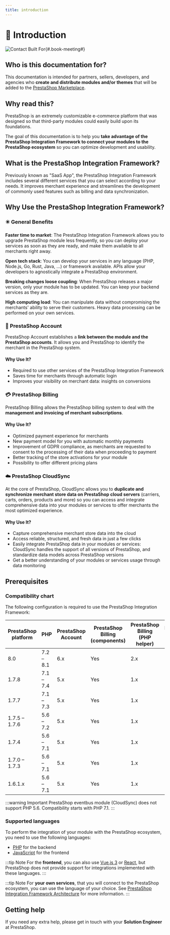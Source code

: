 ```yaml
---
title: introduction
---
```


# :rocket: Introduction

![Contact Built For](/assets/images/contact/contact-built-for.png){#.book-meeting#}

## Who is this documentation for?

This documentation is intended for partners, sellers, developers, and agencies who **create and distribute modules and/or themes** that will be added to the [PrestaShop Marketplace](https://addons.prestashop.com/en/).

## Why read this?

PrestaShop is an extremely customizable e-commerce platform that was designed so that third-party modules could easily build upon its foundations.

The goal of this documentation is to help you **take advantage of the PrestaShop Integration Framework to connect your modules to the PrestaShop ecosystem** so you can optimize development and usability.

## What is the PrestaShop Integration Framework?

Previously known as "SaaS App", the PrestaShop Integration Framework includes several different services that you can select according to your needs. It improves merchant experience and streamlines the development of commonly used features such as billing and data synchronization.

## Why Use the PrestaShop Integration Framework?

### :eight_pointed_black_star: General Benefits

**Faster time to market**: The PrestaShop Integration Framework allows you to upgrade PrestaShop module less frequently, so you can deploy your services as soon as they are ready, and make them available to all merchants right away.

**Open tech stack**: You can develop your services in any language (PHP, Node.js, Go, Rust, Java, ...) or framework available. APIs allow your developers to agnostically integrate a PrestaShop environment.

**Breaking changes loose coupling**: When PrestaShop releases a major version, only your module has to be updated. You can keep your backend services as they are.

**High computing load**: You can manipulate data without compromising the merchants' ability to serve their customers. Heavy data processing can be performed on your own services.

### :passport_control: PrestaShop Account

PrestaShop Account establishes a **link between the module and the PrestaShop accounts**. It allows you and PrestaShop to identify the merchant in the PrestaShop system.

#### Why Use It?
- Required to use other services of the PrestaShop Integration Framework
- Saves time for merchants through automatic login
- Improves your visibility on merchant data: insights on conversions

### :credit_card: PrestaShop Billing

PrestaShop Billing allows the PrestaShop billing system to deal with the **management and invoicing of merchant subscriptions**.

#### Why Use It?
- Optimized payment experience for merchants
- New payment model for you with automatic monthly payments
- Improvement of GDPR compliance, as merchants are requested to consent to the processing of their data when proceeding to payment
- Better tracking of the store activations for your module
- Possibility to offer different pricing plans

### :cloud: PrestaShop CloudSync

At the core of PrestaShop, CloudSync allows you to **duplicate and synchronize merchant store data on PrestaShop cloud servers** (carriers, carts, orders, products and more) so you can access and integrate comprehensive data into your modules or services to offer merchants the most optimized experience.

#### Why Use It?
- Capture comprehensive merchant store data into the cloud
- Access reliable, structured, and fresh data in just a few clicks
- Easily integrate PrestaShop data in your modules or services: CloudSync handles the support of all versions of PrestaShop, and standardize data models across PrestaShop versions
- Get a better understanding of your modules or services usage through data monitoring

## Prerequisites

### Compatibility chart

The following configuration is required to use the PrestaShop Integration Framework:

| PrestaShop platform | PHP          | PrestaShop Account    | PrestaShop Billing (components)    | PrestaShop Billing (PHP helper)    | PrestaShop CloudSync (EventBus)    |
| ------------------- | ------------ | --------------------- | ---------------------------------- | ---------------------------------- | ---------------------------------- |
| 8.0                 | 7.2 – 8.1    | 6.x                   | Yes                                | 2.x                                | 2.0.x - PHP 7.1+                              |
| 1.7.8               | 7.1 – 7.4    | 5.x                   | Yes                                | 1.x                                | 2.0.x - PHP 7.1+                              |
| 1.7.7               | 7.1 – 7.3    | 5.x                   | Yes                                | 1.x                                | 2.0.x - PHP 7.1+                              |
| 1.7.5 – 1.7.6       | 5.6 – 7.2    | 5.x                   | Yes                                | 1.x                                | 2.0.x - PHP 7.1+                              |
| 1.7.4               | 5.6 – 7.1    | 5.x                   | Yes                                | 1.x                                | 2.0.x - PHP 7.1+                              |
| 1.7.0 – 1.7.3       | 5.6 – 7.1    | 5.x                   | Yes                                | 1.x                                | 2.0.x - PHP 7.1+                              |
| 1.6.1.x             | 5.6 – 7.1    | 5.x                   | Yes                                | 1.x                                | 2.0.x - PHP 7.1+                              |

:::warning Important
PrestaShop eventbus module (CloudSync) does not support PHP 5.6. Compatibility starts with PHP 7.1.
:::
### Supported languages

To perform the integration of your module with the PrestaShop ecosystem, you need to use the following languages:

- [PHP](https://www.php.net/) for the backend
- [JavaScript](https://developer.mozilla.org/en-US/docs/Web/JavaScript) for the frontend

:::tip Note
For the **frontend**, you can also use [Vue.js 3](https://vuejs.org/) or [React](https://fr.reactjs.org/), but PrestaShop does not provide support for integrations implemented with these languages.
:::

:::tip Note
For **your own services**, that you will connect to the PrestaShop ecosystem, you can use the language of your choice. See [PrestaShop Integration Framework Architecture](../1-how-it-works/README.md#prestashop-integration-framework-architecture) for more information.
:::

## Getting help

If you need any extra help, please get in touch with your **Solution Engineer** at PrestaShop.
